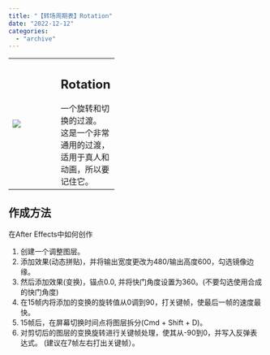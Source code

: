```yaml
---
title: "【转场周期表】Rotation"
date: "2022-12-12"
categories: 
  - "archive"
---
```


<table style="width: 41.4864%;"><tbody><tr><td style="width: 55.9101%;"><img src="https://mir.yuelili.com/2022/12/30d7b281a4ed748eac9a2d14840f7f4f.gif"></td><td style="width: 55.567%;"><h2 class="title_title__ceXO0">Rotation</h2>一个旋转和切换的过渡。<div></div>这是一个非常通用的过渡，适用于真人和动画，所以要记住它。</td></tr></tbody></table>

## 作成方法

在After Effects中如何创作

1. 创建一个调整图层。
2. 添加效果<Motion Tile>(动态拼贴)，并将输出宽度更改为480/输出高度600，勾选镜像边缘。
3. 然后添加效果<Transform>(变换)，锚点0.0, 并将快门角度设置为360。(不要勾选使用合成的快门角度)
4. 在15帧内将添加的变换的旋转值从0调到90，打关键帧，使最后一帧的速度最快。
5. 15帧后，在屏幕切换时间点将图层拆分(Cmd + Shift + D)。
6. 对剪切后的图层的变换旋转进行关键帧处理，使其从-90到0，并写入反弹表达式。 (建议在7帧左右打出关键帧）。
